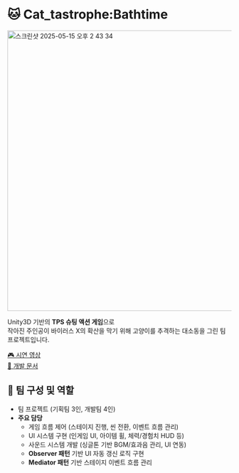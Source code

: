 # 🐱 Cat_tastrophe:Bathtime

<img width="631" alt="스크린샷 2025-05-15 오후 2 43 34" src="https://github.com/user-attachments/assets/42708686-7978-4f0b-aec3-f0c455423a5e" />

Unity3D 기반의 **TPS 슈팅 액션 게임**으로  
작아진 주인공이 바이러스 X의 확산을 막기 위해 고양이를 추격하는 대소동을 그린 팀 프로젝트입니다.

[🎮 시연 영상](https://www.youtube.com/watch?v=XNLD89x3u7E)  
[📄 개발 문서](https://drive.google.com/file/d/1r8X5Gl2Zx7X5S_lwIKNB5P6A7fq9us6-/view?usp=drive_link)

## 👥 팀 구성 및 역할

- 팀 프로젝트 (기획팀 3인, 개발팀 4인)
- **주요 담당**
  - 게임 흐름 제어 (스테이지 진행, 씬 전환, 이벤트 흐름 관리)
  - UI 시스템 구현 (인게임 UI, 아이템 휠, 체력/경험치 HUD 등)
  - 사운드 시스템 개발 (싱글톤 기반 BGM/효과음 관리, UI 연동)
  - **Observer 패턴** 기반 UI 자동 갱신 로직 구현
  - **Mediator 패턴** 기반 스테이지 이벤트 흐름 관리
